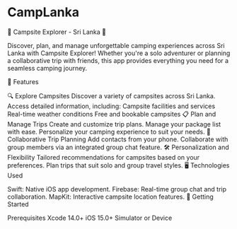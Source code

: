 # CampLanka
🌴 Campsite Explorer - Sri Lanka 🌴

Discover, plan, and manage unforgettable camping experiences across Sri Lanka with Campsite Explorer! Whether you're a solo adventurer or planning a collaborative trip with friends, this app provides everything you need for a seamless camping journey.

🚀 Features

🔍 Explore Campsites
Discover a variety of campsites across Sri Lanka.
Access detailed information, including:
Campsite facilities and services
Real-time weather conditions
Free and bookable campsites
📋 Plan and Manage Trips
Create and customize trip plans.
Manage your package list with ease.
Personalize your camping experience to suit your needs.
📱 Collaborative Trip Planning
Add contacts from your phone.
Collaborate with group members via an integrated group chat feature.
🛠️ Personalization and Flexibility
Tailored recommendations for campsites based on your preferences.
Plan trips that suit solo and group travel styles.
🖥️ Technologies Used

Swift: Native iOS app development.
Firebase: Real-time group chat and trip collaboration.
MapKit: Interactive campsite location features.
📲 Getting Started

Prerequisites
Xcode 14.0+
iOS 15.0+ Simulator or Device

